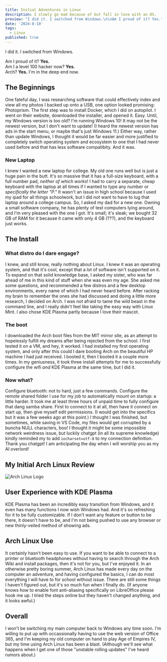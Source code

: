 ```yaml
---
title: Initial Adventures in Linux
description: I slowly go mad because of but fall in love with an OS.
preview: "I did it. I switched from Windows.\n\nAm I proud of it? Yes."
date: '2024-8-10'
tags:
  - Linux
published: true
---
```


<div class="blog-box">

I did it. I switched from Windows.

Am I proud of it? **Yes.**  
Am I a level 100 hacker now? **Yes.**  
Arch? **Yes.** I'm in the deep end now.

## The Beginnings

One fateful day, I was researching software that could effectively index and view all my photos I backed up onto a USB, one option looked promising: Photoprism. The first step was to install Docker, which I did on autopilot. I went on their website, downloaded the installer, and opened it. Easy. Until, my Windows version is too old? I'm running Windows 10! It may not be the newest version, but I don't want to update! (I heard the newest version has ads in the start menu, or maybe that's just Windows 11.) Either way, rather than update Windows, I thought it would be far easier and more justified to completely switch operating system and ecosystem to one that I had never used before and that has less software compatibity. And it was.

### New Laptop

I knew I wanted a new laptop for college. My old one runs well but is just a huge pain in the butt. It's so massive that it has a full-size keyboard, with a full number pad, *neither of which works*! I had to carry a separate, cheap keyboard with the laptop at all times if I wanted to type any number or *specifically the letter "P."* It wasn't an issue in high school because I used my ipad for all things schoolwork, but I did *not* want to have to lug that laptop around a college campus. So, I asked my dad for a new one. Owning a small software company, he has plenty of test computers lying around, and I'm very pleased with the one I got. It's small; it's sleak; we bought 32 GB of RAM for it because it came with only 4 GB (???), and the keyboard just works.

## The Install

### What distro do I dare engage?

I knew, and still know, really nothing about Linux. I knew it was an operating system, and that it's cool, except that a lot of software isn't supported on it. To expand on that solid knowledge base, I asked my sister, who was far ahead of me in this kind of stuff when she was even my age. She asked me some questions, and recommended a few distros and a few desktop environments, every name of which I had never heard before. After racking my brain to remember the ones she had discussed and doing a little more research, I decided on Arch. I was not afraid to tame the wild beast in the command line, and I really didn't feel like taking the easy way with Linux Mint. I also chose KDE Plasma partly because I love their mascot.

### The boot

I downloaded the Arch boot files from the MIT mirror site, as an attempt to hopelessly fulfill my dreams after being rejected from the school. I first tested it on a VM, and hey, it worked. I had installed my first operating system, and only after this could I dare booting Arch on the beautiful HP machine I had just received. I booted it, then I booted it a couple more times. In my geniusness, it took three install attempts for me to successfully configure the wifi *and* KDE Plasma at the same time, but I did it.

### Now what?

Configure bluetooth: not to hard, just a few commands. Configure the remote shared folder I use for my job to automatically mount on startup: a little harder. It took me at least three hours of unpaid time to fully configure that dang samba share. First to connect to it at all, then have it connect on start up, then give myself edit permissions. (I would get into the specifics but it was a few weeks ago at this point.) I thought I was finished, but sometimes, while saving in VS Code, my files would get corrupted by a buncha NULL characters, boo! I thought it might be some impossible network weirdness issue, but luckily chatgpt (in all its supreme knowledge) kindly reminded my to add `iocharset=utf-8` to my connection definition. Thank you chatgpt! I am anticipating the day when I will worship you as my AI overlord!

## <span class="highlight">My Initial Arch Linux Review</span>

![Arch Linux Logo](/staticimgs/archlinux.png)

## User Experience with KDE Plasma

KDE Plasma has been an incredibly easy transition from Windows, and it even has many functions I now wish Windows had. And it's so refreshing for it to be fully customizable. If I don't want any feature or button to be there, it doesn't have to be, and I'm not being pushed to use any browser or new thinly-veiled method of showing ads. 

## Arch Linux Use

It certainly hasn't been easy to use. If you want to be able to connect to a printer or bluetooth headphones without having to search through the Arch Wiki and install packages, then it's not for you, but I've enjoyed it. In an otherwise pretty boring summer, Arch Linux has made every day on the computer an adventure, and having configured the basics, I can do most everything I will have to for school without issue. There are still some things I haven't figured out, but it's so much fun when I finally do. (If anyone knows how to enable font anti-aliasing specifically on LibreOffice please hook me up. I tried the steps online but they haven't changed anything, and it looks awful.)

## Overall

I won't be switching my main computer back to Windows any time soon. I'm willing to put up with occassionally having to use the web version of Office 365, and I'm keeping my old computer on hand to play Age of Empires IV, but my time using Arch Linux has been a blast. (Although we'll see what happens when I get one of those "unstable rolling updates" I've heard rumors about.)

</div>